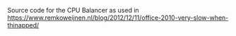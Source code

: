 Source code for the CPU Balancer as used in https://www.remkoweijnen.nl/blog/2012/12/11/office-2010-very-slow-when-thinapped/
